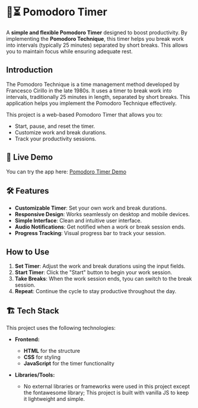 #  🍅⏳ Pomodoro Timer

A **simple and flexible Pomodoro Timer** designed to boost productivity. By implementing the **Pomodoro Technique**, this timer helps you break work into intervals (typically 25 minutes) separated by short breaks. This allows you to maintain focus while ensuring adequate rest.

## Introduction

The Pomodoro Technique is a time management method developed by Francesco Cirillo in the late 1980s. It uses a timer to break work into intervals, traditionally 25 minutes in length, separated by short breaks. This application helps you implement the Pomodoro Technique effectively.

This project is a web-based Pomodoro Timer that allows you to:
- Start, pause, and reset the timer.
- Customize work and break durations.
- Track your productivity sessions.

## 🚀 Live Demo
You can try the app here: [Pomodoro Timer Demo](https://emanradwan114.github.io/pomodoro-timer/)

## 🛠 Features
- **Customizable Timer**: Set your own work and break durations.
- **Responsive Design**: Works seamlessly on desktop and mobile devices.
- **Simple Interface**: Clean and intuitive user interface.
- **Audio Notifications**: Get notified when a work or break session ends.
- **Progress Tracking**: Visual progress bar to track your session.

## How to Use
1. **Set Timer**: Adjust the work and break durations using the input fields.
2. **Start Timer**: Click the "Start" button to begin your work session.
3. **Take Breaks**: When the work session ends, tyou can switch to the break session.
4. **Repeat**: Continue the cycle to stay productive throughout the day.

## 🏗 Tech Stack
This project uses the following technologies:
- **Frontend:**  
  - **HTML** for the structure  
  - **CSS** for styling  
  - **JavaScript** for the timer functionality  

- **Libraries/Tools:**  
  - No external libraries or frameworks were used in this project except the fontawesome library; This project is built with vanilla JS to keep it lightweight and simple.
